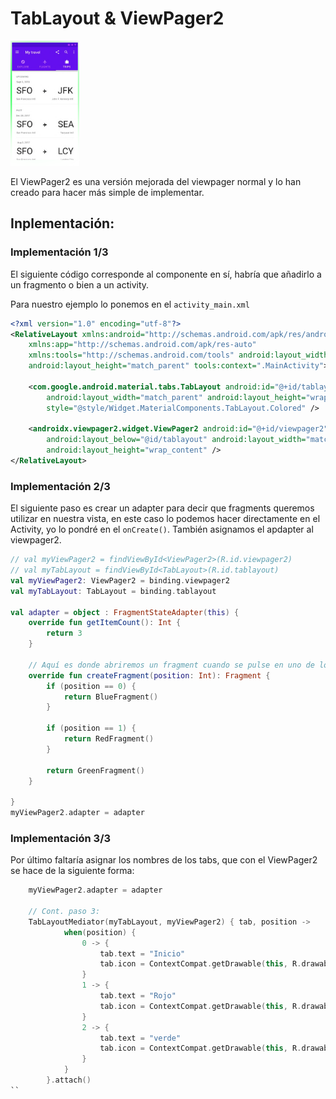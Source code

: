 # TabLayout & ViewPager2

<img src="imgs/tab-layout.png" height="200px"/>

El ViewPager2 es una versión mejorada del viewpager normal y lo han creado para hacer más simple de
implementar.

## Inplementación:

### Implementación 1/3

El siguiente código corresponde al componente en sí, habría que añadirlo a un fragmento o bien a un
activity.

Para nuestro ejemplo lo ponemos en el `activity_main.xml`

```xml
<?xml version="1.0" encoding="utf-8"?>
<RelativeLayout xmlns:android="http://schemas.android.com/apk/res/android"
    xmlns:app="http://schemas.android.com/apk/res-auto"
    xmlns:tools="http://schemas.android.com/tools" android:layout_width="match_parent"
    android:layout_height="match_parent" tools:context=".MainActivity">

    <com.google.android.material.tabs.TabLayout android:id="@+id/tablayout"
        android:layout_width="match_parent" android:layout_height="wrap_content"
        style="@style/Widget.MaterialComponents.TabLayout.Colored" />

    <androidx.viewpager2.widget.ViewPager2 android:id="@+id/viewpager2"
        android:layout_below="@id/tablayout" android:layout_width="match_parent"
        android:layout_height="wrap_content" />
</RelativeLayout>
```

### Implementación 2/3

El siguiente paso es crear un adapter para decir que fragments queremos utilizar en nuestra vista,
en este caso lo podemos hacer directamente en el Activity, yo lo pondré en el `onCreate()`. También
asignamos el apdapter al viewpager2.

```kotlin
// val myViewPager2 = findViewById<ViewPager2>(R.id.viewpager2)
// val myTabLayout = findViewById<TabLayout>(R.id.tablayout)
val myViewPager2: ViewPager2 = binding.viewpager2
val myTabLayout: TabLayout = binding.tablayout

val adapter = object : FragmentStateAdapter(this) {
    override fun getItemCount(): Int {
        return 3
    }

    // Aquí es donde abriremos un fragment cuando se pulse en uno de los tabs
    override fun createFragment(position: Int): Fragment {
        if (position == 0) {
            return BlueFragment()
        }

        if (position == 1) {
            return RedFragment()
        }

        return GreenFragment()
    }

}
myViewPager2.adapter = adapter
```

### Implementación 3/3

Por último faltaría asignar los nombres de los tabs, que con el ViewPager2 se hace de la siguiente
forma:

```kotlin
    myViewPager2.adapter = adapter
    
    // Cont. paso 3:
    TabLayoutMediator(myTabLayout, myViewPager2) { tab, position ->
            when(position) {
                0 -> {
                    tab.text = "Inicio"
                    tab.icon = ContextCompat.getDrawable(this, R.drawable.ic_baseline_book_24)
                }
                1 -> {
                    tab.text = "Rojo"
                    tab.icon = ContextCompat.getDrawable(this, R.drawable.ic_baseline_book_24)
                }
                2 -> {
                    tab.text = "verde"
                    tab.icon = ContextCompat.getDrawable(this, R.drawable.ic_baseline_book_24)
                }
            }
        }.attach()
``

